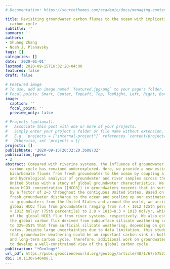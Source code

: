 ```yaml
---
# Documentation: https://sourcethemes.com/academic/docs/managing-content/

title: Revisiting groundwater carbon fluxes to the ocean with implications for the
  carbon cycle
subtitle: ''
summary: ''
authors:
- Shuang Zhang
- Noah J. Planavsky
tags: []
categories: []
date: '2020-01-01'
lastmod: 2020-09-15T16:32:20-04:00
featured: false
draft: false

# Featured image
# To use, add an image named `featured.jpg/png` to your page's folder.
# Focal points: Smart, Center, TopLeft, Top, TopRight, Left, Right, BottomLeft, Bottom, BottomRight.
image:
  caption: ''
  focal_point: ''
  preview_only: false

# Projects (optional).
#   Associate this post with one or more of your projects.
#   Simply enter your project's folder or file name without extension.
#   E.g. `projects = ["internal-project"]` references `content/project/deep-learning/index.md`.
#   Otherwise, set `projects = []`.
projects: []
publishDate: '2020-09-15T20:32:20.360873Z'
publication_types:
- 2
abstract: Compared with riverine systems, the influence of groundwater on the global
  carbon cycle has remained underexplored. Here, we provide a new estimate of the
  bicarbonate fluxes from fresh groundwater to the ocean by coupling a statistical
  and hydrological analysis of groundwater and river samples across the contiguous
  United States with a study of global groundwater characteristics. We find that the
  mean HCO3 concentration ([HCO3]) in groundwaters exceeds that in surface rivers
  by a factor of 2–3 throughout the contiguous United States. Based on estimates of
  fresh groundwater discharge to the ocean and scaling up our estimated mean [HCO3]
  in groundwaters from the United States and around the world, we arrived at a mean
  global HCO3 flux from groundwaters ranging from 7.4 × 1012 (25th percentile)–1.8
  × 1013 mol/yr (75th percentile) to 2.8 × 1013–8.3 × 1013 mol/yr, which is 22%–237%
  of the global HCO3 flux from river systems, respectively. We also estimated that
  the global carbon flux derived from subsurface silicate weathering could be comparable
  to 32%–351% that from surficial silicate weathering, depending on groundwater discharge
  rates. Despite large uncertainties due to data limitation, this study highlights
  that groundwater weathering could be an important carbon sink in both the short-
  and long-term carbon cycle. Therefore, additional work on groundwaters is needed
  to develop a well-constrained view of the global carbon cycle.
publication: '*Geology*'
url_pdf: https://pubs.geoscienceworld.org/geology/article/48/1/67/575234/Revisiting-groundwater-carbon-fluxes-to-the-ocean
doi: 10.1130/G46408.1
---
```

